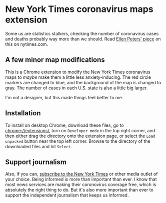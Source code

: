# New York Times coronavirus maps extension

Some us are statistics stalkers, checking the number of coronavirus cases and deaths probably way more than we should. Read [Ellen Peters' piece](https://www.nytimes.com/2020/03/12/opinion/sunday/coronavirus-statistics.html) on this on nytimes.com. 

## A few minor map modifications
This is a Chrome extension to modify the New York Times coronavirus maps to _maybe_ make them a little less anxiety-inducing. The red circle markers are changed to blue, and the background of the map is changed to gray. The number of cases in each U.S. state is also a little big larger.

I'm not a designer, but this made things feel better to me.

## Installation
To install on desktop Chrome, download these files, go to [chrome://extensions/](chrome://extensions/), turn on `Developer mode` in the top right corner, and then either drag the directory onto the extension page, or select the `Load unpacked` button near the top left corner. Browse to the directory of the downloaded files and hit `Select`.

## Support journalism
Also, if you can, [subscribe to the New York Times](http://nytimes.com/subscribe) or other media outlet of your choice. Being informed is more than important than ever. I know that most news services are making their coronovirus coverage free, which is absolutely the right thing to do. But it's also more important than ever to support the independent journalism that keeps us informed.